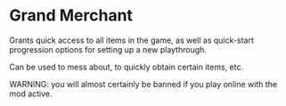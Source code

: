 # Grand Merchant
Grants quick access to all items in the game, as well as quick-start progression options for setting up a new playthrough.

Can be used to mess about, to quickly obtain certain items, etc.

WARNING: you will almost certainly be banned if you play online with the mod active.

